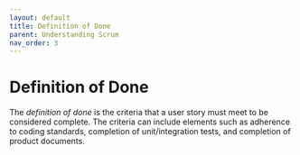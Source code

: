 ```yaml
---
layout: default
title: Definition of Done
parent: Understanding Scrum
nav_order: 3
---
```


# Definition of Done

The _definition of done_ is the criteria that a user story must meet to be considered complete. The criteria can include elements such as adherence to coding standards, completion of unit/integration tests, and completion of product documents.
